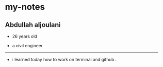 # my-notes

## Abdullah aljoulani

* 26 years old

* a civil engineer

 ---

* i learned today how to work on terminal and github .